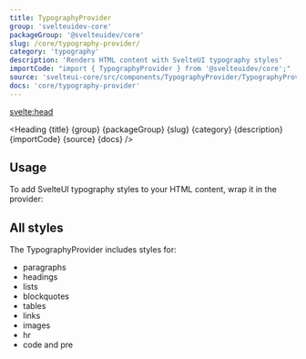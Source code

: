 ```yaml
---
title: TypographyProvider
group: 'svelteuidev-core'
packageGroup: '@svelteuidev/core'
slug: /core/typography-provider/
category: 'typography'
description: 'Renders HTML content with SvelteUI typography styles'
importCode: "import { TypographyProvider } from '@svelteuidev/core';"
source: 'svelteui-core/src/components/TypographyProvider/TypographyProvider.svelte'
docs: 'core/typography-provider'
---
```


<script>
  import { Demo, TypographyProviderDemos } from '@svelteuidev/demos';
	import { Heading } from "$lib/components";
</script>

<svelte:head>

  <title>{title} - SvelteUI</title>
</svelte:head>

<Heading {title} {group} {packageGroup} {slug} {category} {description} {importCode} {source} {docs} />

## Usage

To add SvelteUI typography styles to your HTML content, wrap it in the provider:

<Demo demo={TypographyProviderDemos.usage} />

## All styles

The TypographyProvider includes styles for:

- paragraphs
- headings
- lists
- blockquotes
- tables
- links
- images
- hr
- code and pre

<Demo demo={TypographyProviderDemos.all} />
